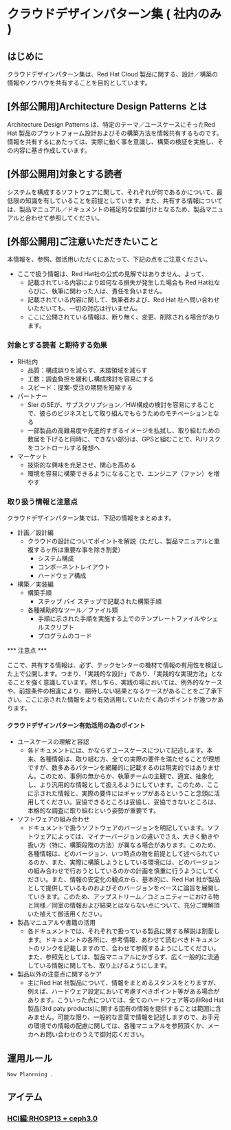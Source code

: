 # クラウドデザインパターン集 ( 社内のみ )

## はじめに

クラウドデザインパターン集は、Red Hat Cloud 製品に関する、設計／構築の情報やノウハウを共有することを目的としています。


## [外部公開用]Architecture Design Patterns とは

Architecture Design Patterns は、特定のテーマ／ユースケースにそったRed Hat 製品のプラットフォーム設計およびその構築方法を情報共有するものです。情報を共有するにあたっては、実際に動く事を意識し、構築の検証を実施し、その内容に基き作成しています。

## [外部公開用]対象とする読者 

システムを構成するソフトウェアに関して、それぞれが何であるかについて、最低限の知識を有していることを前提としています。また、共有する情報については、製品マニュアル／ドキュメントの補足的な位置付けとなるため、製品マニュアルと合わせて参照してください。

## [外部公開用]ご注意いただきたいこと

本情報を、参照、御活用いただくにあたって、下記の点をご注意ください。

* ここで扱う情報は、Red Hat社の公式の見解ではありません。よって、
  * 記載されている内容により如何なる損失が発生した場合も Red Hat社ならびに、執筆に関わった人は、責任を負いません。
  * 記載されている内容に関して、執筆者および、Red Hat 社へ問い合わせいただいても、一切の対応は行いません。
   * ここに公開されている情報は、断り無く、変更、削除される場合があります。


### 対象とする読者 と期待する効果

* RH社内
  * 品質：構成誤りを減らす、未踏領域を減らす
  * 工数：調査負担を緩和し構成検討を容易にする
  * スピード：提案-受注の期間を短縮する
* パートナー
  * Sier のSEが、サブスクリプション／HW構成の検討を容易にすることで、彼らのビジネスとして取り組んでもらうためのモチベーションとなる
  * 一部製品の高難易度や先進的すぎるイメージを払拭し、取り組むための敷居を下げると同時に、できない部分は、GPSと組むことで、PJリスクをコントロールする発想へ
* マーケット
  * 技術的な興味を充足させ、関心を高める
  * 環境を容易に構築できるようになることで、エンジニア（ファン）を増やす

### 取り扱う情報と注意点

クラウドデザインパターン集では、下記の情報をまとめます。

* 計画／設計編
  * クラウドの設計についてポイントを解説（ただし、製品マニュアルと重複するヶ所は重要な事を除き割愛）
    * システム構成
    * コンポーネントレイアウト
    * ハードウェア構成
* 構築／実装編
  * 構築手順
    * ステップ バイ ステップで記載された構築手順
  * 各種補助的なツール／ファイル類
    * 手順に示された手順を実施する上でのテンプレートファイルやシェルスクリプト
    * プログラムのコード

*** 注意点 ***

ここで、共有する情報は、必ず、テックセンターの機材で情報の有用性を検証した上で公開します。つまり、「実践的な設計」であり、「実践的な実現方法」となることを強く意識しています。然し乍ら、実践の場においては、例外的なケースや、前提条件の相違により、期待しない結果となるケースがあることをご了承下さい。ここに示された情報をより有効活用していただく為のポイントが幾つかあります。

#### クラウドデザインパターン有効活用の為のポイント

* ユースケースの理解と容認
  * 各ドキュメントには、かならずユースケースについて記述します。本来、各種情報は、取り組む方、全ての実際の要件を満たせることが理想ですが、数多あるパターンを網羅的に記載するのは現実的ではありません。このため、事例の無からか、執筆チームの主観で、適宜、抽象化し、より汎用的な情報として扱えるようにしています。このため、ここに示された情報と、実際の要件にはギャップがあるということ念頭に活用してください。妥協できるところは妥協し、妥協できないところは、本格的な調査に取り組むという姿勢が重要です。
* ソフトウェアの組み合わせ
  * ドキュメントで扱うソフトウェアのバージョンを明記しています。ソフトウェアによっては、マイナーバージョンの違いでさえ、大きく動きや扱い方（特に、構築段階の方法）が異なる場合があります。このため、各種情報は、どのバージョン、いつ時点の物を前提として述べられているのか、また、実際に構築しようとしている環境には、どのバージョンの組み合わせで行おうとしているのかの計画を慎重に行うようにしてください。また、情報の安定化の観点から、基本的に、Red Hat 社が製品として提供しているものおよびそのバージョンをベースに論旨を展開していきます。このため、アップストリーム／コミュニティーにおける物と同様／同室の情報および結果とはならない点について、充分ご理解頂いた植えて御活用ください。
* 製品マニュアルや書籍の活用
  * 各ドキュメントでは、それぞれで扱っている製品に関する解説は割愛します。ドキュメントの各所に、参考情報、あわせて読むべきドキュメントのリンクを記載しますので、合わせて参照するようにしてください。また、参照先としては、製品マニュアルにかぎらず、広く一般的に流通している情報に関しても、取り上げるようにします。
* 製品以外の注意点に関するケア
  * 主にRed Hat 社製品について、情報をまとめるスタンスをとりますが、例えば、ハードウェア設定において考慮すべきポイント等がある場合があります。こういった点については、全てのハードウェア等の非Red Hat製品(3rd paty products)に関する固有の情報を提供することは範囲に含みません。可能な限り、一般的な言葉で情報を記述しますので、お手元の環境での情報の配慮に関しては、各種マニュアルを参照頂くか、メーカへお問い合わせのうえで御対応ください。

## 運用ルール

```
Now Plannning . 
```

## アイテム

### [HCI編:RHOSP13 + ceph3.0 ](HCI-0/HCI-0.md)
